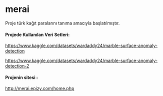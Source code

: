 # merai
Proje türk kağıt paralarını tanıma amacıyla başlatılmıştır. 
#### Projede Kullanılan Veri Setleri:
https://www.kaggle.com/datasets/wardaddy24/marble-surface-anomaly-detection

https://www.kaggle.com/datasets/wardaddy24/marble-surface-anomaly-detection-2

#### Projenin sitesi :
http://merai.epizy.com/home.php

